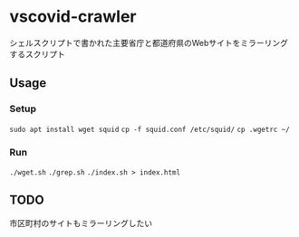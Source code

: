 # vscovid-crawler
シェルスクリプトで書かれた主要省庁と都道府県のWebサイトをミラーリングするスクリプト

## Usage

### Setup
`sudo apt install wget squid`
`cp -f squid.conf /etc/squid/`
`cp .wgetrc ~/`

### Run
`./wget.sh`
`./grep.sh`
`./index.sh > index.html`

## TODO
市区町村のサイトもミラーリングしたい
